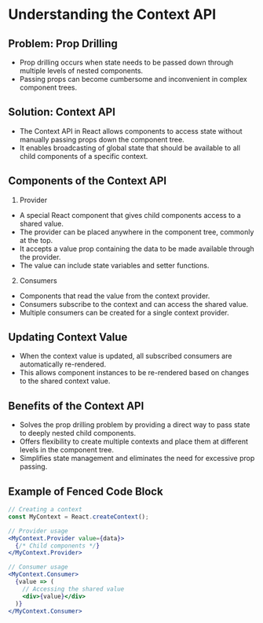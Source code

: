 # Understanding the Context API

## Problem: Prop Drilling

- Prop drilling occurs when state needs to be passed down through multiple levels of nested components.
- Passing props can become cumbersome and inconvenient in complex component trees.

## Solution: Context API

- The Context API in React allows components to access state without manually passing props down the component tree.
- It enables broadcasting of global state that should be available to all child components of a specific context.

## Components of the Context API

1. Provider

- A special React component that gives child components access to a shared value.
- The provider can be placed anywhere in the component tree, commonly at the top.
- It accepts a value prop containing the data to be made available through the provider.
- The value can include state variables and setter functions.

2. Consumers

- Components that read the value from the context provider.
- Consumers subscribe to the context and can access the shared value.
- Multiple consumers can be created for a single context provider.

## Updating Context Value

- When the context value is updated, all subscribed consumers are automatically re-rendered.
- This allows component instances to be re-rendered based on changes to the shared context value.

## Benefits of the Context API

- Solves the prop drilling problem by providing a direct way to pass state to deeply nested child components.
- Offers flexibility to create multiple contexts and place them at different levels in the component tree.
- Simplifies state management and eliminates the need for excessive prop passing.

## Example of Fenced Code Block

```jsx
// Creating a context
const MyContext = React.createContext();

// Provider usage
<MyContext.Provider value={data}>
  {/* Child components */}
</MyContext.Provider>

// Consumer usage
<MyContext.Consumer>
  {value => (
    // Accessing the shared value
    <div>{value}</div>
  )}
</MyContext.Consumer>
```
